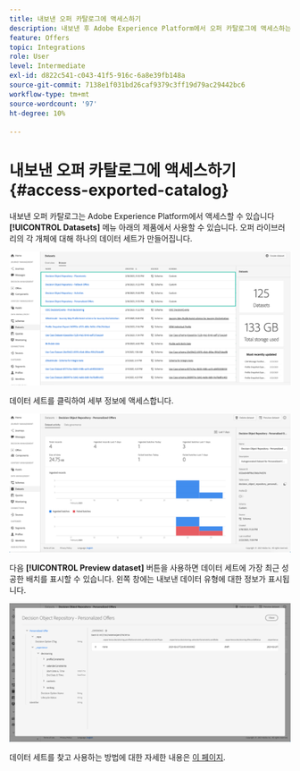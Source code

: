 ```yaml
---
title: 내보낸 오퍼 카탈로그에 액세스하기
description: 내보낸 후 Adobe Experience Platform에서 오퍼 카탈로그에 액세스하는 방법을 알아봅니다.
feature: Offers
topic: Integrations
role: User
level: Intermediate
exl-id: d822c541-c043-41f5-916c-6a8e39fb148a
source-git-commit: 7138e1f031bd26caf9379c3ff19d79ac29442bc6
workflow-type: tm+mt
source-wordcount: '97'
ht-degree: 10%

---
```


# 내보낸 오퍼 카탈로그에 액세스하기 {#access-exported-catalog}

내보낸 오퍼 카탈로그는 Adobe Experience Platform에서 액세스할 수 있습니다 **[!UICONTROL Datasets]** 메뉴 아래의 제품에서 사용할 수 있습니다. 오퍼 라이브러리의 각 개체에 대해 하나의 데이터 세트가 만들어집니다.

![](../../assets/datasets-list.png)

데이터 세트를 클릭하여 세부 정보에 액세스합니다.

![](../../assets/dataset-activity.png)

다음 **[!UICONTROL Preview dataset]** 버튼을 사용하면 데이터 세트에 가장 최근 성공한 배치를 표시할 수 있습니다. 왼쪽 창에는 내보낸 데이터 유형에 대한 정보가 표시됩니다.

![](../../assets/dataset-preview.png)

데이터 세트를 찾고 사용하는 방법에 대한 자세한 내용은 [이 페이지](../../get-started-datasets.md).
